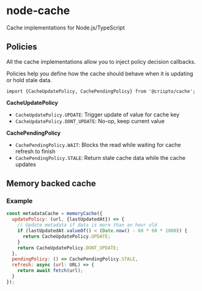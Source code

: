 # node-cache

Cache implementations for Node.js/TypeScript

## Policies

All the cache implementations allow you to inject policy decision callbacks.

Policies help you define how the cache should behave when it is updating or hold stale data.

```
import {CacheUpdatePolicy, CachePendingPolicy} from '@criipto/cache';
```

**CacheUpdatePolicy**

- `CacheUpdatePolicy.UPDATE`: Trigger update of value for cache key
- `CacheUpdatePolicy.DONT_UPDATE`: No-op, keep current value

**CachePendingPolicy**

- `CachePendingPolicy.WAIT`: Blocks the read while waiting for cache refresh to finish
- `CachePendingPolicy.STALE`: Return stale cache data while the cache updates

## Memory backed cache

### Example

```js
const metadataCache = memoryCache({
  updatePolicy: (url, {lastUpdatedAt}) => {
    // Update metadata if data is more than an hour old
    if (lastUpdatedAt.valueOf() < (Date.now() - 60 * 60 * 1000)) {
      return CacheUpdatePolicy.UPDATE;
    }
    return CacheUpdatePolicy.DONT_UPDATE;
  },
  pendingPolicy: () => CachePendingPolicy.STALE,
  refresh: async (url: URL) => {
    return await fetch(url);
  }
});
```